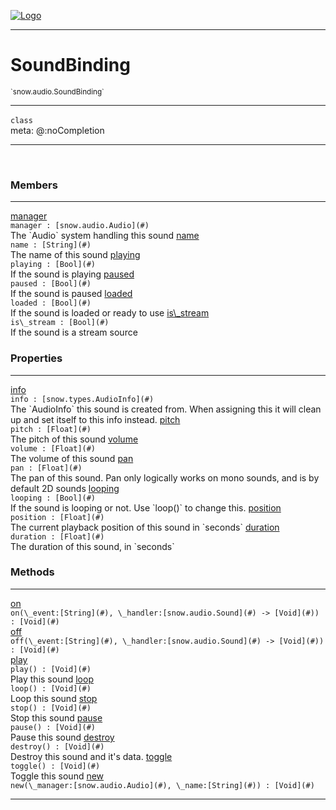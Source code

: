 
[![Logo](../../../images/logo.png)](../../../api/index.html)

---



<h1>SoundBinding</h1>
<small>`snow.audio.SoundBinding`</small>



---

`class`
<span class="meta">
<br/>meta: @:noCompletion
</span>


---

&nbsp;
&nbsp;



<h3>Members</h3> <hr/><span class="member apipage">
                <a name="manager"><a class="lift" href="#manager">manager</a></a><div class="clear"></div><code class="signature apipage">manager : [snow.audio.Audio](#)</code><br/></span>
            <span class="small_desc_flat">The `Audio` system handling this sound</span><span class="member apipage">
                <a name="name"><a class="lift" href="#name">name</a></a><div class="clear"></div><code class="signature apipage">name : [String](#)</code><br/></span>
            <span class="small_desc_flat">The name of this sound</span><span class="member apipage">
                <a name="playing"><a class="lift" href="#playing">playing</a></a><div class="clear"></div><code class="signature apipage">playing : [Bool](#)</code><br/></span>
            <span class="small_desc_flat">If the sound is playing</span><span class="member apipage">
                <a name="paused"><a class="lift" href="#paused">paused</a></a><div class="clear"></div><code class="signature apipage">paused : [Bool](#)</code><br/></span>
            <span class="small_desc_flat">If the sound is paused</span><span class="member apipage">
                <a name="loaded"><a class="lift" href="#loaded">loaded</a></a><div class="clear"></div><code class="signature apipage">loaded : [Bool](#)</code><br/></span>
            <span class="small_desc_flat">If the sound is loaded or ready to use</span><span class="member apipage">
                <a name="is_stream"><a class="lift" href="#is_stream">is\_stream</a></a><div class="clear"></div><code class="signature apipage">is\_stream : [Bool](#)</code><br/></span>
            <span class="small_desc_flat">If the sound is a stream source</span>



<h3>Properties</h3> <hr/><span class="member apipage">
                <a name="info"><a class="lift" href="#info">info</a></a> <div class="clear"></div><code class="signature apipage">info : [snow.types.AudioInfo](#)</code><br/></span>
            <span class="small_desc_flat">The `AudioInfo` this sound is created from. When assigning this it will clean up and set itself to this info instead.</span><span class="member apipage">
                <a name="pitch"><a class="lift" href="#pitch">pitch</a></a> <div class="clear"></div><code class="signature apipage">pitch : [Float](#)</code><br/></span>
            <span class="small_desc_flat">The pitch of this sound</span><span class="member apipage">
                <a name="volume"><a class="lift" href="#volume">volume</a></a> <div class="clear"></div><code class="signature apipage">volume : [Float](#)</code><br/></span>
            <span class="small_desc_flat">The volume of this sound</span><span class="member apipage">
                <a name="pan"><a class="lift" href="#pan">pan</a></a> <div class="clear"></div><code class="signature apipage">pan : [Float](#)</code><br/></span>
            <span class="small_desc_flat">The pan of this sound. Pan only logically works on mono sounds, and is by default 2D sounds</span><span class="member apipage">
                <a name="looping"><a class="lift" href="#looping">looping</a></a> <div class="clear"></div><code class="signature apipage">looping : [Bool](#)</code><br/></span>
            <span class="small_desc_flat">If the sound is looping or not. Use `loop()` to change this.</span><span class="member apipage">
                <a name="position"><a class="lift" href="#position">position</a></a> <div class="clear"></div><code class="signature apipage">position : [Float](#)</code><br/></span>
            <span class="small_desc_flat">The current playback position of this sound in `seconds`</span><span class="member apipage">
                <a name="duration"><a class="lift" href="#duration">duration</a></a> <div class="clear"></div><code class="signature apipage">duration : [Float](#)</code><br/></span>
            <span class="small_desc_flat">The duration of this sound, in `seconds`</span>



<h3>Methods</h3> <hr/><span class="method apipage">
            <a name="on"><a class="lift" href="#on">on</a></a> <div class="clear"></div><code class="signature apipage">on(\_event:[String](#)<span></span>, \_handler:[snow.audio.Sound](#)&nbsp;-&gt; [Void](#)<span></span>) : [Void](#)</code><br/><span class="small_desc_flat"></span>
        </span>
    <span class="method apipage">
            <a name="off"><a class="lift" href="#off">off</a></a> <div class="clear"></div><code class="signature apipage">off(\_event:[String](#)<span></span>, \_handler:[snow.audio.Sound](#)&nbsp;-&gt; [Void](#)<span></span>) : [Void](#)</code><br/><span class="small_desc_flat"></span>
        </span>
    <span class="method apipage">
            <a name="play"><a class="lift" href="#play">play</a></a> <div class="clear"></div><code class="signature apipage">play() : [Void](#)</code><br/><span class="small_desc_flat">Play this sound</span>
        </span>
    <span class="method apipage">
            <a name="loop"><a class="lift" href="#loop">loop</a></a> <div class="clear"></div><code class="signature apipage">loop() : [Void](#)</code><br/><span class="small_desc_flat">Loop this sound</span>
        </span>
    <span class="method apipage">
            <a name="stop"><a class="lift" href="#stop">stop</a></a> <div class="clear"></div><code class="signature apipage">stop() : [Void](#)</code><br/><span class="small_desc_flat">Stop this sound</span>
        </span>
    <span class="method apipage">
            <a name="pause"><a class="lift" href="#pause">pause</a></a> <div class="clear"></div><code class="signature apipage">pause() : [Void](#)</code><br/><span class="small_desc_flat">Pause this sound</span>
        </span>
    <span class="method apipage">
            <a name="destroy"><a class="lift" href="#destroy">destroy</a></a> <div class="clear"></div><code class="signature apipage">destroy() : [Void](#)</code><br/><span class="small_desc_flat">Destroy this sound and it's data.</span>
        </span>
    <span class="method apipage">
            <a name="toggle"><a class="lift" href="#toggle">toggle</a></a> <div class="clear"></div><code class="signature apipage">toggle() : [Void](#)</code><br/><span class="small_desc_flat">Toggle this sound</span>
        </span>
    <span class="method apipage">
            <a name="new"><a class="lift" href="#new">new</a></a> <div class="clear"></div><code class="signature apipage">new(\_manager:[snow.audio.Audio](#)<span></span>, \_name:[String](#)<span></span>) : [Void](#)</code><br/><span class="small_desc_flat"></span>
        </span>
    





---

&nbsp;
&nbsp;
&nbsp;
&nbsp;

